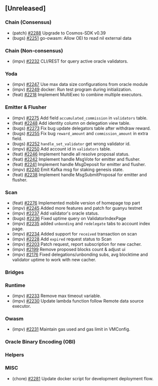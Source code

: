 <!--
(feat): New feature
(impv): Improvement / Enhancement
(docs): Documentation
(bugs): Bug fixes
(chore): Chore/cleanup work
-->

## [Unreleased]

### Chain (Consensus)

- (patch) [\#2288](https://github.com/bandprotocol/bandchain/pull/2288) Upgrade to Cosmos-SDK v0.39
- (bugs) [\#2251](https://github.com/bandprotocol/bandchain/pull/2251) go-owasm: Allow OEI to read nil external data

### Chain (Non-consensus)

- (impv) [\#2232](https://github.com/bandprotocol/bandchain/pull/2218) CLI/REST for query active oracle validators.

### Yoda

- (impv) [\#2247](https://github.com/bandprotocol/bandchain/pull/2247) Use max data size configurations from oracle module
- (impv) [\#2249](https://github.com/bandprotocol/bandchain/pull/2249) docker: Run test program during initialization.
- (feat) [\#2218](https://github.com/bandprotocol/bandchain/pull/2218) Implement MultiExec to combine multiple executors.

### Emitter & Flusher

- (impv) [\#2275](https://github.com/bandprotocol/bandchain/pull/2275) Add field `accumulated_commission` in `validators` table.
- (feat) [\#2248](https://github.com/bandprotocol/bandchain/pull/2248) Add identity column on delegation view table.
- (bugs) [\#2273](https://github.com/bandprotocol/bandchain/pull/2273) Fix bug update delegators table after withdraw reward.
- (bugs) [\#2255](https://github.com/bandprotocol/bandchain/pull/2255) Fix bug `reward_amount` and `commission_amount` in extra field.
- (bugs) [\#2252](https://github.com/bandprotocol/bandchain/pull/2252) `handle_set_validator` get wrong validator id.
- (impv) [\#2250](https://github.com/bandprotocol/bandchain/pull/2250) Add account id in `validators` table.
- (feat) [\#2246](https://github.com/bandprotocol/bandchain/pull/2246) Implement handle all resolve proposal status.
- (feat) [\#2242](https://github.com/bandprotocol/bandchain/pull/2242) Implement handle MsgVote for emitter and flusher.
- (feat) [\#2241](https://github.com/bandprotocol/bandchain/pull/2241) Implement handle MsgDeposit for emitter and flusher.
- (impv) [\#2240](https://github.com/bandprotocol/bandchain/pull/2240) Emit Kafka msg for staking genesis state.
- (feat) [\#2238](https://github.com/bandprotocol/bandchain/pull/2238) Implement handle MsgSubmitProposal for emitter and flusher.

### Scan

- (feat) [\#2276](https://github.com/bandprotocol/bandchain/pull/2276) Implemented mobile version of homepage top part
- (impv) [\#2245](https://github.com/bandprotocol/bandchain/pull/2245) Added more features and patch for guanyu testnet
- (impv) [\#2237](https://github.com/bandprotocol/bandchain/pull/2237/files) Add validator's oracle status.
- (bugs) [\#2236](https://github.com/bandprotocol/bandchain/pull/2236) Fixed uptime query on ValidatorIndexPage
- (impv) [\#2235](https://github.com/bandprotocol/bandchain/pull/2235) added `unbonding` and `redelegate` tabs to account index page.
- (impv) [\#2234](https://github.com/bandprotocol/bandchain/pull/2234) Added support for `received` transaction on scan
- (impv) [\#2228](https://github.com/bandprotocol/bandchain/pull/2228) Add `expired` request status to Scan
- (impv) [\#2203](https://github.com/bandprotocol/bandchain/pull/2203/files) Patch request, report subscription for new cacher.
- (impv) [\#2199](https://github.com/bandprotocol/bandchain/pull/2199) Remove proposed blocks count & adjust ui
- (impv) [\#2176](https://github.com/bandprotocol/bandchain/pull/2176/files) Fixed delegations/unbonding subs, avg blocktime and validator uptime to work with new cacher.

### Bridges

### Runtime

- (impv) [\#2233](https://github.com/bandprotocol/bandchain/pull/2233) Remove max timeout variable.
- (impv) [\#2230](https://github.com/bandprotocol/bandchain/pull/2230) Update lambda function follow Remote data source executor.

### Owasm

- (impv) [\#2231](https://github.com/bandprotocol/bandchain/pull/2231) Maintain gas used and gas limit in VMConfig.

### Oracle Binary Encoding (OBI)

### Helpers

### MISC

- (chore) [\#2281](https://github.com/bandprotocol/bandchain/pull/2281) Update docker script for development deployment flow.

